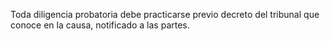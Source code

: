 Toda diligencia probatoria debe practicarse previo decreto del tribunal que conoce en la causa, notificado a las partes.